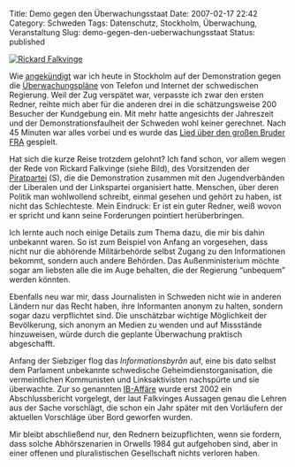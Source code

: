 Title: Demo gegen den Überwachungsstaat
Date: 2007-02-17 22:42
Category: Schweden
Tags: Datenschutz, Stockholm, Überwachung, Veranstaltung
Slug: demo-gegen-den-ueberwachungsstaat
Status: published

[![Rickard
Falkvinge](/pic/falkvinge_s.jpg "Rickard Falkvinge")](/pic/falkvinge_l.jpg)

Wie
[angekündigt](http://www.fiket.de/2007/02/14/demo-gegen-ueberwachung/)
war ich heute in Stockholm auf der Demonstration gegen die
[Überwachungspläne](http://www.fiket.de/2007/01/24/terroristen-abhoeren/)
von Telefon und Internet der schwedischen Regierung. Weil der Zug
verspätet war, verpasste ich zwar den ersten Redner, reihte mich aber
für die anderen drei in die schätzungsweise 200 Besucher der Kundgebung
ein. Mit mehr hatte angesichts der Jahreszeit und der
Demonstrationsfaulheit der Schweden wohl keiner gerechnet. Nach 45
Minuten war alles vorbei und es wurde das [Lied über den großen Bruder
FRA](http://www.fiket.de/2007/02/10/sangen-om-storebror-fra/) gespielt.

Hat sich die kurze Reise trotzdem gelohnt? Ich fand schon, vor allem
wegen der Rede von Rickard Falkvinge (siehe Bild), des Vorsitzenden der
[Piratpartei](http://piratpartiet.se/) (S), die die Demonstration
zusammen mit den Jugendverbänden der Liberalen und der Linkspartei
organisiert hatte. Menschen, über deren Politik man wohlwollend
schreibt, einmal gesehen und gehört zu haben, ist nicht das
Schlechteste. Mein Eindruck: Er ist ein guter Redner, weiß wovon er
spricht und kann seine Forderungen pointiert herüberbringen.

Ich lernte auch noch einige Details zum Thema dazu, die mir bis dahin
unbekannt waren. So ist zum Beispiel von Anfang an vorgesehen, dass
nicht nur die abhörende Militärbehörde selbst Zugang zu den
Informationen bekommt, sondern auch andere Behörden. Das
Außenministerium möchte sogar am liebsten alle die im Auge behalten, die
der Regierung “unbequem” werden könnten.

Ebenfalls neu war mir, dass Journalisten in Schweden nicht wie in
anderen Ländern nur das Recht haben, ihre Informanten anonym zu halten,
sondern sogar dazu verpflichtet sind. Die unschätzbar wichtige
Möglichkeit der Bevölkerung, sich anonym an Medien zu wenden und auf
Missstände hinzuweisen, würde durch die geplante Überwachung praktisch
abgeschafft.

Anfang der Siebziger flog das *Informationsbyrån* auf, eine bis dato
selbst dem Parlament unbekannte schwedische Geheimdienstorganisation,
die vermeintlichen Kommunisten und Linksaktivisten nachspürte und sie
überwachte. Zur so genannten
[IB-Affäre](http://de.wikipedia.org/wiki/Informationsbyr%C3%A5n) wurde
erst 2002 ein Abschlussbericht vorgelegt, der laut Falkvinges Aussagen
genau die Lehren aus der Sache vorschlägt, die schon ein Jahr später mit
den Vorläufern der aktuellen Vorschläge über Bord geworfen wurden.

Mir bleibt abschließend nur, den Rednern beizupflichten, wenn sie
fordern, dass solche Abhörszenarien in Orwells 1984 gut aufgehoben sind,
aber in einer offenen und pluralistischen Gesellschaft nichts verloren
haben.

